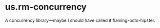 us.rm-concurrency
=================

A concurrency library—maybe I should have called it flaming-octo-hipster.
